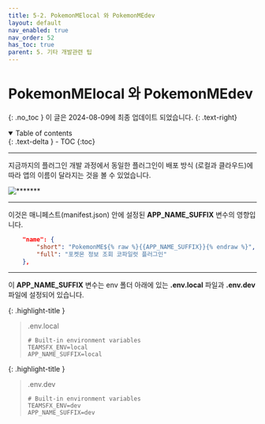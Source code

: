 ```yaml
---
title: 5-2. PokemonMElocal 와 PokemonMEdev
layout: default
nav_enabled: true
nav_order: 52
has_toc: true
parent: 5. 기타 개발관련 팁
---
```


# PokemonMElocal 와 PokemonMEdev
{: .no_toc }
이 글은 2024-08-09에 최종 업데이트 되었습니다.
{: .text-right}

<details open markdown="block">
  <summary>
    Table of contents
  </summary>
  {: .text-delta }
- TOC
{:toc}
</details>

---

지금까지의 플러그인 개발 과정에서 동일한 플러그인이 배포 방식 (로컬과 클라우드)에 따라 앱의 이름이 달라지는 것을 볼 수 있었습니다.

![*******](../assets/50/52-01.png)

---

이것은 매니페스트(manifest.json) 안에 설정된 **APP_NAME_SUFFIX** 변수의 영향입니다.

```json
    "name": {
        "short": "PokemonME${% raw %}{{APP_NAME_SUFFIX}}{% endraw %}",
        "full": "포켓몬 정보 조회 코파일럿 플러그인"
    },
```

---

이 **APP_NAME_SUFFIX** 변수는 env 폴더 아래에 있는 **.env.local** 파일과 **.env.dev** 파일에 설정되어 있습니다.

{: .highlight-title }
> .env.local
> 
> ```env
> # Built-in environment variables
> TEAMSFX_ENV=local
> APP_NAME_SUFFIX=local
> ```


{: .highlight-title }
> .env.dev
> 
> ```env
> # Built-in environment variables
> TEAMSFX_ENV=dev
> APP_NAME_SUFFIX=dev
> ```

